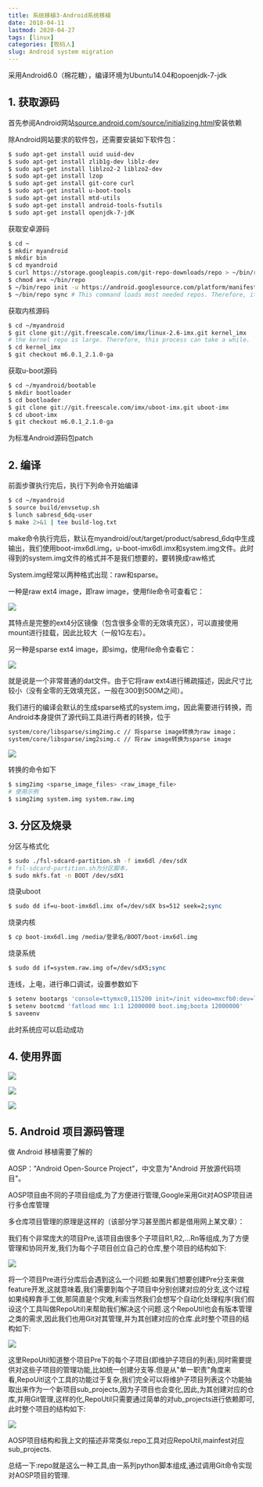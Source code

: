 ```yaml
---
title: 系统移植3-Android系统移植
date: 2018-04-11
lastmod: 2020-04-27
tags: [linux]
categories: [牧码人]
slug: Android system migration 
---
```


采用Android6.0（棉花糖），编译环境为Ubuntu14.04和opoenjdk-7-jdk

## 1. 获取源码

首先参阅Android网站[source.android.com/source/initializing.html](http://source.android.com/source/initializing.html)安装依赖

除Android网站要求的软件包，还需要安装如下软件包：

```bash
$ sudo apt-get install uuid uuid-dev
$ sudo apt-get install zlib1g-dev liblz-dev
$ sudo apt-get install liblzo2-2 liblzo2-dev
$ sudo apt-get install lzop
$ sudo apt-get install git-core curl
$ sudo apt-get install u-boot-tools
$ sudo apt-get install mtd-utils
$ sudo apt-get install android-tools-fsutils
$ sudo apt-get install openjdk-7-jdK
```

获取安卓源码

```bash
$ cd ~
$ mkdir myandroid
$ mkdir bin
$ cd myandroid
$ curl https://storage.googleapis.com/git-repo-downloads/repo > ~/bin/repo
$ chmod a+x ~/bin/repo
$ ~/bin/repo init -u https://android.googlesource.com/platform/manifest -b android-6.0.1_r22
$ ~/bin/repo sync # This command loads most needed repos. Therefore, it can take several hours to load.
```

获取内核源码

```bash
$ cd ~/myandroid
$ git clone git://git.freescale.com/imx/linux-2.6-imx.git kernel_imx
# the kernel repo is large. Therefore, this process can take a while.
$ cd kernel_imx
$ git checkout m6.0.1_2.1.0-ga
```

获取u-boot源码

```bash
$ cd ~/myandroid/bootable
$ mkdir bootloader
$ cd bootloader
$ git clone git://git.freescale.com/imx/uboot-imx.git uboot-imx
$ cd uboot-imx
$ git checkout m6.0.1_2.1.0-ga
```

为标准Android源码包patch

## 2. 编译

前面步骤执行完后，执行下列命令开始编译

```bash
$ cd ~/myandroid
$ source build/envsetup.sh
$ lunch sabresd_6dq-user
$ make 2>&1 | tee build-log.txt
```

make命令执行完后，默认在myandroid/out/target/product/sabresd_6dq中生成输出，我们使用boot-imx6dl.img，u-boot-imx6dl.imx和system.img文件。此时得到的system.img文件的格式并不是我们想要的，要转换成raw格式

System.img经常以两种格式出现：raw和sparse。

一种是raw ext4 image，即raw image，使用file命令可查看它：

![](https://picped-1301226557.cos.ap-beijing.myqcloud.com/BC_20180411_image-20200427163333049.png)

其特点是完整的ext4分区镜像（包含很多全零的无效填充区），可以直接使用mount进行挂载，因此比较大（一般1G左右）。

另一种是sparse ext4 image，即simg，使用file命令查看它：

![](https://picped-1301226557.cos.ap-beijing.myqcloud.com/BC_20180411_image-20200427163351924.png)

就是说是一个非常普通的dat文件。由于它将raw ext4进行稀疏描述，因此尺寸比较小（没有全零的无效填充区，一般在300到500M之间）。

我们进行的编译会默认的生成sparse格式的system.img，因此需要进行转换，而Android本身提供了源代码工具进行两者的转换，位于

```bash
system/core/libsparse/simg2img.c // 将sparse image转换为raw image； 
system/core/libsparse/img2simg.c // 将raw image转换为sparse image
```

![](https://picped-1301226557.cos.ap-beijing.myqcloud.com/BC_20180411_image-20200427163428279.png)

转换的命令如下

```bash
$ simg2img <sparse_image_files> <raw_image_file>
# 使用示例
$ simg2img system.img system.raw.img
```

## 3. 分区及烧录

分区与格式化

```bash
$ sudo ./fsl-sdcard-partition.sh -f imx6dl /dev/sdX
# fsl-sdcard-partition.sh为分区脚本，
$ sudo mkfs.fat -n BOOT /dev/sdX1
```

烧录uboot

```bash
$ sudo dd if=u-boot-imx6dl.imx of=/dev/sdX bs=512 seek=2;sync
```

烧录内核

```bash
$ cp boot-imx6dl.img /media/登录名/BOOT/boot-imx6dl.img
```

烧录系统

```bash
$ sudo dd if=system.raw.img of=/dev/sdX5;sync
```

连线，上电，进行串口调试，设置参数如下

```bash
$ setenv bootargs 'console=ttymxc0,115200 init=/init video=mxcfb0:dev=ldb,bpp=32,if=RGB666 video=mxcfb1:dev=ldb,bpp=32,if=RGB666 video=mxcfb2:off video=mxcfb3:off vmalloc=320M androidboot.console=ttymxc0 consoleblank=0 androidboot.hardware=freescale cma=384M'
$ setenv bootcmd 'fatload mmc 1:1 12000000 boot.img;boota 12000000'
$ saveenv
```

此时系统应可以启动成功

## 4. 使用界面

![](https://picped-1301226557.cos.ap-beijing.myqcloud.com/BC_20180411_image-20200427163821116.png)

![](https://picped-1301226557.cos.ap-beijing.myqcloud.com/BC_20180411_image-20200427163831726.png)

![](https://picped-1301226557.cos.ap-beijing.myqcloud.com/BC_20180411_image-20200427163844988.png)

## 5. Android 项目源码管理

做 Android 移植需要了解的

AOSP："Android Open-Source Project"，中文意为"Android 开放源代码项目"。

AOSP项目由不同的子项目组成,为了方便进行管理,Google采用Git对AOSP项目进行多仓库管理

多仓库项目管理的原理是这样的（该部分学习甚至图片都是借用网上某文章）：

我们有个非常庞大的项目Pre,该项目由很多个子项目R1,R2,...Rn等组成,为了方便管理和协同开发,我们为每个子项目创立自己的仓库,整个项目的结构如下:

![](https://picped-1301226557.cos.ap-beijing.myqcloud.com/BC_20180411_clip_image002.jpg)

将一个项目Pre进行分库后会遇到这么一个问题:如果我们想要创建Pre分支来做feature开发,这就意味着,我们需要到每个子项目中分别创建对应的分支,这个过程如果纯粹靠手工做,那简直是个灾难,利索当然我们会想写个自动化处理程序(我们假设这个工具叫做RepoUtil)来帮助我们解决这个问题.这个RepoUtil也会有版本管理之类的需求,因此我们也用Git对其管理,并为其创建对应的仓库.此时整个项目的结构如下:

![](https://picped-1301226557.cos.ap-beijing.myqcloud.com/BC_20180411_clip_image004.jpg)

这里RepoUtil知道整个项目Pre下的每个子项目(即维护子项目的列表),同时需要提供对这些子项目的管理功能,比如统一创建分支等.但是从"单一职责"角度来看,RepoUitl这个工具的功能过于复杂,我们完全可以将维护子项目列表这个功能抽取出来作为一个新项目sub_projects,因为子项目也会变化,因此,为其创建对应的仓库,并用Git管理,这样的化,RepoUtil只需要通过简单的对ub_projects进行依赖即可,此时整个项目的结构如下:

![](https://picped-1301226557.cos.ap-beijing.myqcloud.com/BC_20180411_clip_image006.jpg)

AOSP项目结构和我上文的描述非常类似.repo工具对应RepoUtil,mainfest对应sub_projects.

总结一下:repo就是这么一种工具,由一系列python脚本组成,通过调用Git命令实现对AOSP项目的管理.